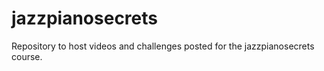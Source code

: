 # jazzpianosecrets
Repository to host videos and challenges posted for the jazzpianosecrets 
course.

